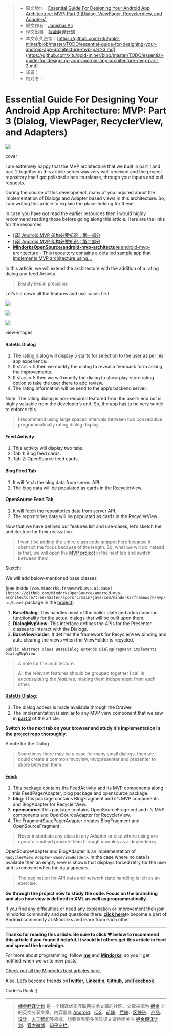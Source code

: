 > * 原文地址：[Essential Guide For Designing Your Android App Architecture: MVP: Part 3 (Dialog, ViewPager, RecyclerView, and Adapters)](https://blog.mindorks.com/essential-guide-for-designing-your-android-app-architecture-mvp-part-3-dialog-viewpager-and-7bdfab86aabb)
> * 原文作者：[Janishar Ali](https://blog.mindorks.com/@janishar.ali?source=post_header_lockup)
> * 译文出自：[掘金翻译计划](https://github.com/xitu/gold-miner)
> * 本文永久链接：[https://github.com/xitu/gold-miner/blob/master/TODO/essential-guide-for-designing-your-android-app-architecture-mvp-part-3.md](https://github.com/xitu/gold-miner/blob/master/TODO/essential-guide-for-designing-your-android-app-architecture-mvp-part-3.md)
> * 译者：
> * 校对者：

# Essential Guide For Designing Your Android App Architecture: MVP: Part 3 (Dialog, ViewPager, RecyclerView, and Adapters)

![](https://cdn-images-1.medium.com/max/2000/1*pjBVelQ5lYEA_yLHK7j1Jg.png)

cover

I am extremely happy that the MVP architecture that we built in part 1 and part 2 together in this article series was very well received and the project repository itself got polished since its release, through your inputs and pull requests.

During the course of this development, many of you inquired about the implementation of Dialogs and Adapter based views in this architecture. So, I am writing this article to explain the place-holding for these.

In case you have not read the earlier resources then I would highly recommend reading those before going along this article. Here are the links for the resources:

- [[译] Android MVP 架构必要知识：第一部分](https://juejin.im/entry/58a27b2d2f301e006958d4aa)
- [[译] Android MVP 架构必要知识：第二部分](https://juejin.im/entry/58a5992961ff4b006c4455e3)
- [**MindorksOpenSource/android-mvp-architecture**
android-mvp-architecture - This repository contains a detailed sample app that implements MVP architecture using…](https://github.com/MindorksOpenSource/android-mvp-architecture)

In this article, we will extend the architecture with the addition of a rating dialog and feed Activity.

> Beauty lies in precision.

Let’s list down all the features and use cases first:

![](https://cdn-images-1.medium.com/max/400/1*DRA1PXswO3sl-_a3aebk9Q.png)

![](https://cdn-images-1.medium.com/max/400/1*R9fplojmQyuOvQEAnlfv1g.png)

![](https://cdn-images-1.medium.com/max/400/1*2u_3aDsu-vLwQi40bWpx5w.png)

view-images

#### RateUs Dialog

1. The rating dialog will display 5 starts for selection to the user as per his app experience.
2. If stars < 5 then we modify the dialog to reveal a feedback form asking the improvements.
3. If stars = 5 then we will modify the dialog to show play-store rating option to take the user there to add review.
4. The rating information will be send to the app’s backend server.

Note: The rating dialog is non-required featured from the user’s end but is highly valuable from the developer’s end. So, the app has to be very subtle to enforce this.

> I recommend using large spaced intervals between two consecutive programmatically rating dialog display.

#### Feed Activity

1. This activity will display two tabs.
2. Tab 1: Blog feed cards.
3. Tab 2: OpenSource feed cards.

#### Blog Feed Tab

1. It will fetch the blog data from server API.
2. The blog data will be populated as cards in the RecyclerView.

#### OpenSource Feed Tab

1. It will fetch the repositories data from server API.
2. The repositories data will be populated as cards in the RecyclerView.

Now that we have defined our features list and use-cases, let’s sketch the architecture for their realization.

> I won’t be adding the entire class code snippet here because it obstruct the focus because of the length. So, what we will do instead is that, we will open the [MVP project](https://github.com/MindorksOpenSource/android-mvp-architecture) in the next tab and switch between them.

Sketch:

We will add below-mentioned base classes

(see inside `[com.mindorks.framework.mvp.ui.base](https://github.com/MindorksOpenSource/android-mvp-architecture/tree/master/app/src/main/java/com/mindorks/framework/mvp/ui/base)` package in the [project](https://github.com/MindorksOpenSource/android-mvp-architecture))

1. **BaseDialog**: This handles most of the boiler plate and adds common functionality for the actual dialogs that will be built upon them.
2. **DialogMvpView**: This interface defines the APIs for the Presenter classes to interact with the Dialogs.
3. **BaseViewHolder**: It defines the framework for RecyclerView binding and auto clearing the views when the ViewHolder is recycled.

```
public abstract class BaseDialog extends DialogFragment implements DialogMvpView
```

> A note for the architecture.

> All the relevant features should be grouped together I call is _encapsulating the features_, making them independent from each other.

#### [RateUs Dialog](https://github.com/MindorksOpenSource/android-mvp-architecture/tree/master/app/src/main/java/com/mindorks/framework/mvp/ui/main/rating):

1. The dialog access is made available through the Drawer.
2. The implementation is similar to any MVP view component that we saw in [**part 2**](https://blog.mindorks.com/essential-guide-for-designing-your-android-app-architecture-mvp-part-2-b2ac6f3f9637) of the article.

**Switch to the next tab on your browser and study it’s implementation in the** [**project repo**](https://github.com/MindorksOpenSource/android-mvp-architecture/tree/master/app/src/main/java/com/mindorks/framework/mvp/ui/main/rating) **thoroughly.**

A note for the Dialog

> Sometimes there may be a case for many small dialogs, then we could create a common mvpview, mvppresenter and presenter to share between them.

#### [Feed:](https://github.com/MindorksOpenSource/android-mvp-architecture/tree/master/app/src/main/java/com/mindorks/framework/mvp/ui/feed)

1. This package contains the FeedActivity and its MVP components along this FeedPagerAdapter, blog package and opensource package.
2. **blog**: This package contains BlogFragment and it’s MVP components and BlogAdapter for RecyclerView.
3. **opensource**: This package contains OpenSourceFragment and it’s MVP components and OpenSourceAdapter for RecyclerView.
4. The FragmentStatePagerAdapter creates BlogFragment and OpenSourceFragment.

> Never instantiate any class in any Adapter or else where using `new` operator instead provide them through modules as a dependency.

OpenSourceAdapter and BlogAdapter is an implementation of `RecyclerView.Adapter<BaseViewHolder>`. In the case where no data is available then an empty view is shown that displays forced retry for the user and is removed when the data appears.

> The pagination for API data and network state handling is left as an exercise.

**Go through the project now to study the code. Focus on the branching and also how view is defined in XML as well as programmatically.**

If you find any difficulties or need any explanation or improvement then join mindorks community and put questions there: [**click here**](https://mindorks.com/join-community)to become a part of Android community at Mindorks and learn from each other.

* * *

**Thanks for reading this article. Be sure to click ❤ below to recommend this article if you found it helpful. It would let others get this article in feed and spread the knowledge.**

For more about programming, follow [**me**](https://medium.com/@janishar.ali) and [**Mindorks**](https://blog.mindorks.com/), so you’ll get notified when we write new posts.

[Check out all the Mindorks best articles here.](https://mindorks.com/blogs)

Also, Let’s become friends on[**Twitter**](https://twitter.com/janisharali)**,** [**Linkedin**](https://www.linkedin.com/in/janishar-ali-8135a451/)**,** [**Github**](https://github.com/janishar)**,** and[**Facebook**](https://www.facebook.com/janishar.ali)**.**

Coder’s Rock :)


---

> [掘金翻译计划](https://github.com/xitu/gold-miner) 是一个翻译优质互联网技术文章的社区，文章来源为 [掘金](https://juejin.im) 上的英文分享文章。内容覆盖 [Android](https://github.com/xitu/gold-miner#android)、[iOS](https://github.com/xitu/gold-miner#ios)、[前端](https://github.com/xitu/gold-miner#前端)、[后端](https://github.com/xitu/gold-miner#后端)、[区块链](https://github.com/xitu/gold-miner#区块链)、[产品](https://github.com/xitu/gold-miner#产品)、[设计](https://github.com/xitu/gold-miner#设计)、[人工智能](https://github.com/xitu/gold-miner#人工智能)等领域，想要查看更多优质译文请持续关注 [掘金翻译计划](https://github.com/xitu/gold-miner)、[官方微博](http://weibo.com/juejinfanyi)、[知乎专栏](https://zhuanlan.zhihu.com/juejinfanyi)。
